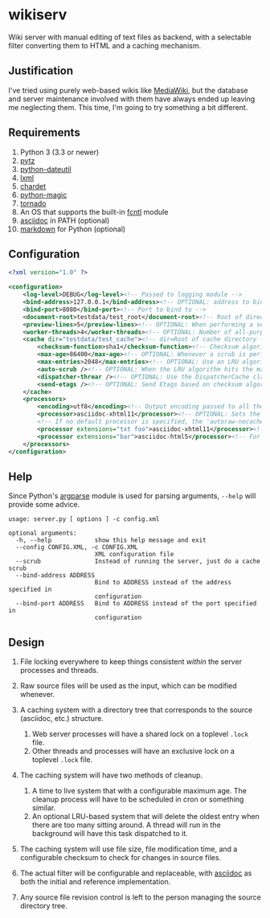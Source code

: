 wikiserv
========

Wiki server with manual editing of text files as backend, with a selectable filter
converting them to HTML and a caching mechanism.


Justification
-------------

I've tried using purely web-based wikis like [MediaWiki](http://www.mediawiki.org/wiki/MediaWiki]),
but the database and server maintenance involved with them have always ended up
leaving me neglecting them.  This time, I'm going to try something a bit
different.

Requirements
------------
1. Python 3 (3.3 or newer)
2. [pytz](http://pytz.sourceforge.net/)
3. [python-dateutil](http://labix.org/python-dateutil)
4. [lxml](http://lxml.de/)
5. [chardet](http://pypi.python.org/pypi/chardet)
6. [python-magic](http://github.com/ahupp/python-magic)
7. [tornado](http://www.tornadoweb.org/)
8. An OS that supports the built-in [fcntl](http://docs.python.org/3.3/library/fcntl.html) module
7. [asciidoc](http://www.methods.co.nz/asciidoc/) in PATH (optional)
8. [markdown](http://pypi.python.org/pypi/Markdown) for Python (optional)

Configuration
-------------


```xml
<?xml version="1.0" ?>

<configuration>
	<log-level>DEBUG</log-level><!-- Passed to logging module -->
	<bind-address>127.0.0.1</bind-address><!-- OPTIONAL: address to bind to -->
	<bind-port>8080</bind-port><!-- Port to bind to -->
	<document-root>testdata/test_root</document-root><!-- Root of directory containing files which will be procesed and served -->
	<preview-lines>5</preview-lines><!-- OPTIONAL: When performing a search, show this many lines from the source document -->
	<worker-threads>4</worker-threads><!-- OPTIONAL: Number of all-purpose worker threads to spawn.  DEFAULT: 1 -->
	<cache dir="testdata/test_cache"><!-- dir=Root of cache directory -->
		<checksum-function>sha1</checksum-function><!-- Checksum algorithm used on the files to be processed to determine cache state -->
		<max-age>86400</max-age><!-- OPTIONAL: Whenever a scrub is performed, delete files that are older than this age (seconds) -->
		<max-entries>2048</max-entries><!-- OPTIONAL: Use an LRU algorithm to limit the approximate maximum number of entries in the cache -->
		<auto-scrub /><!-- OPTIONAL: When the LRU algorithm hits the maximum number of entries, automatically scrub the cache to clear up free slots -->
		<dispatcher-threar /><!-- OPTIONAL: Use the DispatcherCache class instead, which will perform automatic scrubbing in a separate thread -->
		<send-etags /><!-- OPTIONAL: Send Etags based on checksum algorithm -->
	</cache>
	<processors>
		<encoding>utf8</encoding><!-- Output encoding passed to all the processors -->
		<processor>asciidoc-xhtml11</processor><!-- OPTIONAL: Sets the default processor used to convert files to HTML -->
		<!-- If no default processor is specified, the 'autoraw-nocache' processor is used -->
		<processor extensions="txt foo">asciidoc-xhtml11</processor><!-- For the extensions txt and foo, use this processor to convert -->
		<processor extensions="bar">asciidoc-html5</processor><!-- For the extensions bar, used asciidoc-html5 instead -->
	</processors>
</configuration>
```

Help
----

Since Python's [argparse](https://docs.python.org/3/library/argparse.html) module
is used for parsing arguments, `--help` will provide some advice.

```
usage: server.py [ options ] -c config.xml 

optional arguments:
  -h, --help            show this help message and exit
  --config CONFIG.XML, -c CONFIG.XML
                        XML configuration file
  --scrub               Instead of running the server, just do a cache scrub
  --bind-address ADDRESS
                        Bind to ADDRESS instead of the address specified in
                        configuration
  --bind-port ADDRESS   Bind to ADDRESS instead of the port specified in
                        configuration
```

Design
------

1. File locking everywhere to keep things consistent _within_ the server processes
   and threads.

2. Raw source files will be used as the input, which can be modified whenever.

3. A caching system with a directory tree that corresponds to the source
   (asciidoc, etc.) structure.

    1. Web server processes will have a shared lock on a toplevel `.lock`
       file.
    2. Other threads and processes will have an exclusive lock on a toplevel
       `.lock` file.

4. The caching system will have two methods of cleanup.

    1. A time to live system that with a configurable maximum age.  The
       cleanup process will have to be scheduled in cron or something
       similar.
    2. An optional LRU-based system that will delete the oldest entry
       when there are too many sitting around.  A thread will run in the
       background will have this task dispatched to it.

5. The caching system will use file size, file modification time, and a
   configurable checksum to check for changes in source files.

6. The actual filter will be configurable and replaceable, with
   [asciidoc](http://www.methods.co.nz/asciidoc/) as both the initial
   and reference implementation.

7. Any source file revision control is left to the person managing the
   source directory tree.
